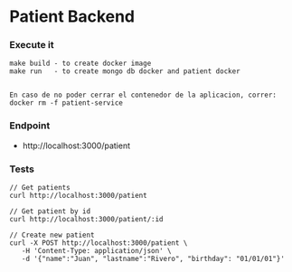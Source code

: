 # Patient Backend


### Execute it

```
make build - to create docker image
make run   - to create mongo db docker and patient docker


En caso de no poder cerrar el contenedor de la aplicacion, correr:
docker rm -f patient-service
```

### Endpoint
- http://localhost:3000/patient

### Tests
```
// Get patients
curl http://localhost:3000/patient

// Get patient by id
curl http://localhost:3000/patient/:id

// Create new patient
curl -X POST http://localhost:3000/patient \
   -H 'Content-Type: application/json' \
   -d '{"name":"Juan", "lastname":"Rivero", "birthday": "01/01/01"}'
```
